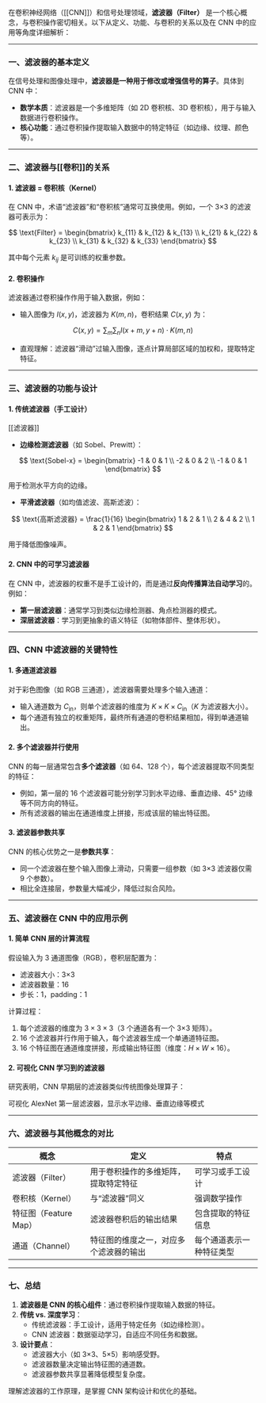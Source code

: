 在卷积神经网络（[[CNN]]）和信号处理领域，**滤波器（Filter）** 是一个核心概念，与卷积操作密切相关。以下从定义、功能、与卷积的关系以及在 CNN 中的应用等角度详细解析：

---

### 一、**滤波器的基本定义**

在信号处理和图像处理中，**滤波器是一种用于修改或增强信号的算子**。具体到 CNN 中：
- **数学本质**：滤波器是一个多维矩阵（如 2D 卷积核、3D 卷积核），用于与输入数据进行卷积操作。
- **核心功能**：通过卷积操作提取输入数据中的特定特征（如边缘、纹理、颜色等）。

---

### 二、**滤波器与[[卷积]]的关系**

#### 1. 滤波器 = 卷积核（Kernel）

在 CNN 中，术语“滤波器”和“卷积核”通常可互换使用。例如，一个 3×3 的滤波器可表示为：

$$
\text{Filter} = \begin{bmatrix} 
k_{11} & k_{12} & k_{13} \\
k_{21} & k_{22} & k_{23} \\
k_{31} & k_{32} & k_{33} 
\end{bmatrix}
$$

其中每个元素 $k_{ij}$ 是可训练的权重参数。

#### 2. 卷积操作

滤波器通过卷积操作作用于输入数据，例如：

- 输入图像为 $I(x,y)$，滤波器为 $K(m,n)$，卷积结果 $C(x,y)$ 为：

$$
C(x,y) = \sum_{m}\sum_{n} I(x+m, y+n) \cdot K(m,n)
$$

- 直观理解：滤波器“滑动”过输入图像，逐点计算局部区域的加权和，提取特定特征。

---

### 三、**滤波器的功能与设计**

#### 1. 传统滤波器（手工设计）
[[滤波器]]
- **边缘检测滤波器**（如 Sobel、Prewitt）：

$$
\text{Sobel-x} = \begin{bmatrix} -1 & 0 & 1 \\ -2 & 0 & 2 \\ -1 & 0 & 1 \end{bmatrix}
$$

用于检测水平方向的边缘。

- **平滑滤波器**（如均值滤波、高斯滤波）：

$$
\text{高斯滤波器} = \frac{1}{16} \begin{bmatrix} 1 & 2 & 1 \\ 2 & 4 & 2 \\ 1 & 2 & 1 \end{bmatrix}
$$

用于降低图像噪声。

#### 2. CNN 中的可学习滤波器

在 CNN 中，滤波器的权重不是手工设计的，而是通过**反向传播算法自动学习**的。例如：

- **第一层滤波器**：通常学习到类似边缘检测器、角点检测器的模式。
- **深层滤波器**：学习到更抽象的语义特征（如物体部件、整体形状）。

---

### 四、**CNN 中滤波器的关键特性**

#### 1. 多通道滤波器

对于彩色图像（如 RGB 三通道），滤波器需要处理多个输入通道：

- 输入通道数为 $C_{\text{in}}$，则单个滤波器的维度为 $K \times K \times C_{\text{in}}$（$K$ 为滤波器大小）。
- 每个通道有独立的权重矩阵，最终所有通道的卷积结果相加，得到单通道输出。

#### 2. 多个滤波器并行使用

CNN 的每一层通常包含**多个滤波器**（如 64、128 个），每个滤波器提取不同类型的特征：

- 例如，第一层的 16 个滤波器可能分别学习到水平边缘、垂直边缘、45° 边缘等不同方向的特征。
- 所有滤波器的输出在通道维度上拼接，形成该层的输出特征图。

#### 3. 滤波器参数共享

CNN 的核心优势之一是**参数共享**：

- 同一个滤波器在整个输入图像上滑动，只需要一组参数（如 3×3 滤波器仅需 9 个参数）。
- 相比全连接层，参数量大幅减少，降低过拟合风险。

---

### 五、**滤波器在 CNN 中的应用示例**

#### 1. 简单 CNN 层的计算流程

假设输入为 3 通道图像（RGB），卷积层配置为：

- 滤波器大小：3×3  
- 滤波器数量：16  
- 步长：1，padding：1  

计算过程：
1. 每个滤波器的维度为 $3 \times 3 \times 3$（3 个通道各有一个 3×3 矩阵）。
2. 16 个滤波器并行作用于输入，每个滤波器生成一个单通道特征图。
3. 16 个特征图在通道维度拼接，形成输出特征图（维度：$H \times W \times 16$）。

#### 2. 可视化 CNN 学习到的滤波器

研究表明，CNN 早期层的滤波器类似传统图像处理算子：

可视化 AlexNet 第一层滤波器，显示水平边缘、垂直边缘等模式

---

### 六、**滤波器与其他概念的对比**

| 概念               | 定义                                   | 特点                     |
|--------------------|----------------------------------------|--------------------------|
| 滤波器（Filter）   | 用于卷积操作的多维矩阵，提取特定特征   | 可学习或手工设计         |
| 卷积核（Kernel）   | 与“滤波器”同义                         | 强调数学操作             |
| 特征图（Feature Map） | 滤波器卷积后的输出结果                 | 包含提取的特征信息       |
| 通道（Channel）    | 特征图的维度之一，对应多个滤波器的输出 | 每个通道表示一种特征类型 |

---

### 七、总结

1. **滤波器是 CNN 的核心组件**：通过卷积操作提取输入数据的特征。  
2. **传统 vs. 深度学习**：
   - 传统滤波器：手工设计，适用于特定任务（如边缘检测）。  
   - CNN 滤波器：数据驱动学习，自适应不同任务和数据。  
3. **设计要点**：
   - 滤波器大小（如 3×3、5×5）影响感受野。  
   - 滤波器数量决定输出特征图的通道数。  
   - 滤波器参数共享显著降低模型复杂度。  

理解滤波器的工作原理，是掌握 CNN 架构设计和优化的基础。
